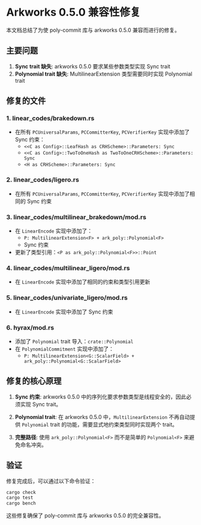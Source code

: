 # Arkworks 0.5.0 兼容性修复

本文档总结了为使 poly-commit 库与 arkworks 0.5.0 兼容而进行的修复。

## 主要问题

1. **Sync trait 缺失**: arkworks 0.5.0 要求某些参数类型实现 Sync trait
2. **Polynomial trait 缺失**: MultilinearExtension 类型需要同时实现 Polynomial trait

## 修复的文件

### 1. linear_codes/brakedown.rs
- 在所有 `PCUniversalParams`, `PCCommitterKey`, `PCVerifierKey` 实现中添加了 Sync 约束：
  - `<<C as Config>::LeafHash as CRHScheme>::Parameters: Sync`
  - `<<C as Config>::TwoToOneHash as TwoToOneCRHScheme>::Parameters: Sync`
  - `<H as CRHScheme>::Parameters: Sync`

### 2. linear_codes/ligero.rs
- 在所有 `PCUniversalParams`, `PCCommitterKey`, `PCVerifierKey` 实现中添加了相同的 Sync 约束

### 3. linear_codes/multilinear_brakedown/mod.rs
- 在 `LinearEncode` 实现中添加了：
  - `P: MultilinearExtension<F> + ark_poly::Polynomial<F>`
  - Sync 约束
- 更新了类型引用：`<P as ark_poly::Polynomial<F>>::Point`

### 4. linear_codes/multilinear_ligero/mod.rs
- 在 `LinearEncode` 实现中添加了相同的约束和类型引用更新

### 5. linear_codes/univariate_ligero/mod.rs
- 在 `LinearEncode` 实现中添加了 Sync 约束

### 6. hyrax/mod.rs
- 添加了 `Polynomial` trait 导入：`crate::Polynomial`
- 在 `PolynomialCommitment` 实现中添加了：
  - `P: MultilinearExtension<G::ScalarField> + ark_poly::Polynomial<G::ScalarField>`

## 修复的核心原理

1. **Sync 约束**: arkworks 0.5.0 中的序列化要求参数类型是线程安全的，因此必须实现 Sync trait。

2. **Polynomial trait**: 在 arkworks 0.5.0 中，`MultilinearExtension` 不再自动提供 `Polynomial` trait 的功能，需要显式地约束类型同时实现两个 trait。

3. **完整路径**: 使用 `ark_poly::Polynomial<F>` 而不是简单的 `Polynomial<F>` 来避免命名冲突。

## 验证

修复完成后，可以通过以下命令验证：

```bash
cargo check
cargo test
cargo bench
```

这些修复确保了 poly-commit 库与 arkworks 0.5.0 的完全兼容性。
